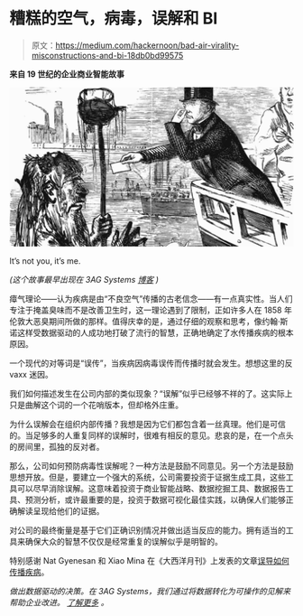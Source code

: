 # 糟糕的空气，病毒，误解和 BI

> 原文：<https://medium.com/hackernoon/bad-air-virality-misconstructions-and-bi-18db0bd99575>

**来自 19 世纪的企业商业智能故事**

![](img/fa111f109d1506ca6035dcfe9294e08a.png)

It’s not you, it’s me.

*(这个故事最早出现在 3AG Systems* [*博客*](https://www.3agsystems.com/blog/bad-air-virality-and-bi) *)*

瘴气理论——认为疾病是由“不良空气”传播的古老信念——有一点真实性。当人们专注于掩盖臭味而不是改善卫生时，这一理论遇到了限制，正如许多人在 1858 年伦敦大恶臭期间所做的那样。值得庆幸的是，通过仔细的观察和思考，像约翰·斯诺这样受数据驱动的人成功地打破了流行的智慧，正确地确定了水传播疾病的根本原因。

一个现代的对等词是“误传”，当疾病因病毒误传而传播时就会发生。想想这里的反 vaxx 迷因。

我们如何描述发生在公司内部的类似现象？“误解”似乎已经够不祥的了。这实际上只是曲解这个词的一个花哨版本，但却格外庄重。

为什么误解会在组织内部传播？我想是因为它们都包含着一丝真理。他们是可信的。当足够多的人重复同样的误解时，很难有相反的意见。悲哀的是，在一个点头的房间里，孤独的反对者。

那么，公司如何预防病毒性误解呢？一种方法是鼓励不同意见。另一个方法是鼓励思想开放。但是，要建立一个强大的系统，公司需要投资于证据生成工具，这些工具可以尽早消除误解。这意味着投资于商业智能战略、数据挖掘工具、数据报告工具、预测分析，或许最重要的是，投资于数据可视化最佳实践，以确保人们能够正确解读呈现给他们的证据。

对公司的最终衡量是基于它们正确识别情况并做出适当反应的能力。拥有适当的工具来确保大众的智慧不仅仅是经常重复的误解似乎是明智的。

特别感谢 Nat Gyenesan 和 Xiao Mina 在《大西洋月刊》上发表的文章[误导如何传播疾病](https://www.theatlantic.com/technology/archive/2018/08/how-misinfodemics-spread-disease/568921/)。

*做出数据驱动的决策。在 3AG Systems，我们通过将数据转化为可操作的见解来帮助企业改进。* [*了解更多*](https://www.3agsystems.com/) *。*